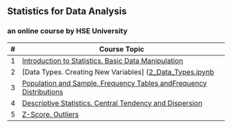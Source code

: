 ## Statistics for Data Analysis
### an online course by HSE University

| #  | Course Topic |
| ------------- | ------------- |
| 1 | [Introduction to Statistics. Basic Data Manipulation](1_Introduction_To_Statstics.ipynb)  |
| 2 | [Data Types. Creating New Variables] ([2_Data_Types.ipynb](https://github.com/shiyananan/Course-Statistics-for-DA/blob/main/2_Data_Types.ipynb)  |
| 3 | [Population and Sample. Frequency Tables andFrequency Distributions](3_Population_and_Sample.ipynb) |
| 4 | [Descriptive Statistics. Central Tendency and Dispersion](4_Descriptive_Statistics.ipynb)  |
| 5 | [Z-Score. Outliers](5_Z-Score.ipynb) |
